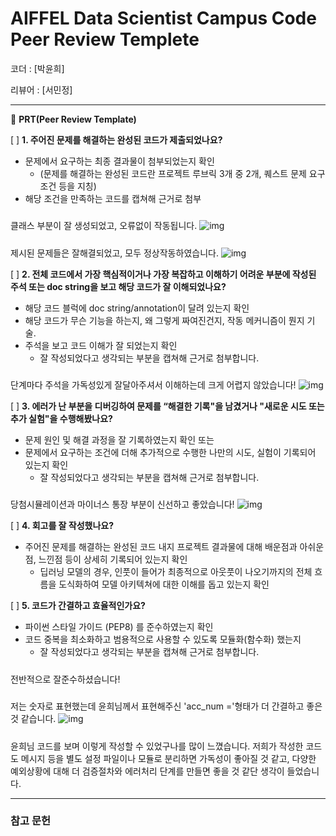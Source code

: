 # AIFFEL Data Scientist Campus Code Peer Review Templete

코더 : [박윤희]

리뷰어 : [서민정]

---

🔑 **PRT(Peer Review Template)**

[ ]  **1. 주어진 문제를 해결하는 완성된 코드가 제출되었나요?**
- 문제에서 요구하는 최종 결과물이 첨부되었는지 확인
	- (문제를 해결하는 완성된 코드란 프로젝트 루브릭 3개 중 2개, 퀘스트 문제 요구조건 등을 지칭)
- 해당 조건을 만족하는 코드를 캡쳐해 근거로 첨부
##### 
클래스 부분이 잘 생성되었고, 오류없이 작동됩니다.
![img](https://drive.google.com/file/d/1NdGPTyPH3KABl9RaPAGrKQyEVA4oGYcZ/view?usp=drive_link)
##### 
제시된 문제들은 잘해결되었고, 모두 정상작동하였습니다. 
![img](https://drive.google.com/file/d/1OKIjb4pMgKJm7-xdVHF_ZFvxWycTYQmI/view?usp=drive_link)

[ ]  **2. 전체 코드에서 가장 핵심적이거나 가장 복잡하고 이해하기 어려운 부분에 작성된 
	주석 또는 doc string을 보고 해당 코드가 잘 이해되었나요?**
- 해당 코드 블럭에 doc string/annotation이 달려 있는지 확인
- 해당 코드가 무슨 기능을 하는지, 왜 그렇게 짜여진건지, 작동 메커니즘이 뭔지 기술.
- 주석을 보고 코드 이해가 잘 되었는지 확인
	- 잘 작성되었다고 생각되는 부분을 캡쳐해 근거로 첨부합니다.
##### 
단계마다 주석을 가독성있게 잘달아주셔서 이해하는데 크게 어렵지 않았습니다!
![img](https://drive.google.com/file/d/1BqZGYpmZF5xHhPOYc8_28i3HvRFCtC02/view?usp=drive_link)
        
[ ]  **3. 에러가 난 부분을 디버깅하여 문제를 “해결한 기록"을 남겼거나 "새로운 시도 
또는 추가 실험"을 수행해봤나요?**
- 문제 원인 및 해결 과정을 잘 기록하였는지 확인 또는
- 문제에서 요구하는 조건에 더해 추가적으로 수행한 나만의 시도, 실험이 기록되어 있는지 확인
	- 잘 작성되었다고 생각되는 부분을 캡쳐해 근거로 첨부합니다.
##### 
당첨시뮬레이션과 마이너스 통장 부분이 신선하고 좋았습니다!
![img](https://drive.google.com/file/d/183KwVdVEsAg9xnl8nGSh650lQYfhWaj8/view?usp=drive_link)
        
[ ]  **4. 회고를 잘 작성했나요?**
- 주어진 문제를 해결하는 완성된 코드 내지 프로젝트 결과물에 대해 배운점과 아쉬운점, 느낀점 등이 상세히 기록되어 있는지 확인
    - 딥러닝 모델의 경우, 인풋이 들어가 최종적으로 아웃풋이 나오기까지의 전체 흐름을 도식화하여 모델 아키텍쳐에 대한 이해를 돕고 있는지 확인

[ ]  **5. 코드가 간결하고 효율적인가요?**
- 파이썬 스타일 가이드 (PEP8) 를 준수하였는지 확인
- 코드 중복을 최소화하고 범용적으로 사용할 수 있도록 모듈화(함수화) 했는지
	- 잘 작성되었다고 생각되는 부분을 캡쳐해 근거로 첨부합니다.
##### 
전반적으로 잘준수하셨습니다!
##### 
저는 숫자로 표현했는데 윤희님께서 표현해주신 'acc_num ='형태가 더 간결하고 좋은 것 같습니다.
![img](https://drive.google.com/file/d/1vGODfiDyk1EYz524scGp0upyN2uq4EJR/view?usp=drive_link)
##### 
윤희님 코드를 보며 이렇게 작성할 수 있었구나를 많이 느꼈습니다. 
저희가 작성한 코드도 메시지 등을 별도 설정 파일이나 모듈로 분리하면 가독성이 좋아질 것 같고, 
다양한 예외상황에 대해 더 검증절차와 에러처리 단계를 만들면 좋을 것 같단 생각이 들었습니다.


---
### 참고 문헌
